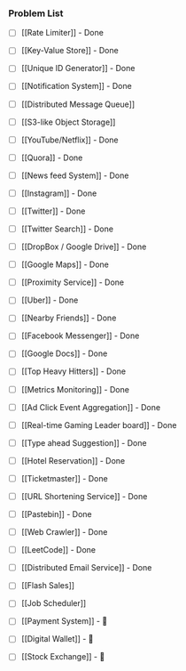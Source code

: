 ### Problem List
- [ ] [[Rate Limiter]] - Done
- [ ] [[Key-Value Store]] - Done 
- [ ] [[Unique ID Generator]] - Done 
- [ ] [[Notification System]] - Done 
- [ ] [[Distributed Message Queue]]
- [ ] [[S3-like Object Storage]]

- [ ] [[YouTube/Netflix]] - Done
- [ ] [[Quora]] - Done 
- [ ] [[News feed System]] - Done
- [ ] [[Instagram]] - Done
- [ ] [[Twitter]] - Done
- [ ] [[Twitter Search]] - Done
- [ ] [[DropBox / Google Drive]] - Done

- [ ] [[Google Maps]] - Done
- [ ] [[Proximity Service]] - Done
- [ ] [[Uber]] - Done
- [ ] [[Nearby Friends]] - Done
- [ ] [[Facebook Messenger]] - Done
- [ ] [[Google Docs]] - Done 

- [ ] [[Top Heavy Hitters]] - Done
- [ ] [[Metrics Monitoring]] - Done 
- [ ] [[Ad Click Event Aggregation]] - Done
- [ ] [[Real-time Gaming Leader board]] - Done
- [ ] [[Type ahead Suggestion]] - Done

- [ ] [[Hotel Reservation]] - Done
- [ ] [[Ticketmaster]] - Done

- [ ] [[URL Shortening Service]] - Done
- [ ] [[Pastebin]] - Done

- [ ] [[Web Crawler]] - Done
- [ ] [[LeetCode]] - Done
- [ ] [[Distributed Email Service]] - Done
- [ ] [[Flash Sales]]
- [ ] [[Job Scheduler]]

- [ ] [[Payment System]] - 🔽 
- [ ] [[Digital Wallet]] - 🔽 
- [ ] [[Stock Exchange]] - 🔽 